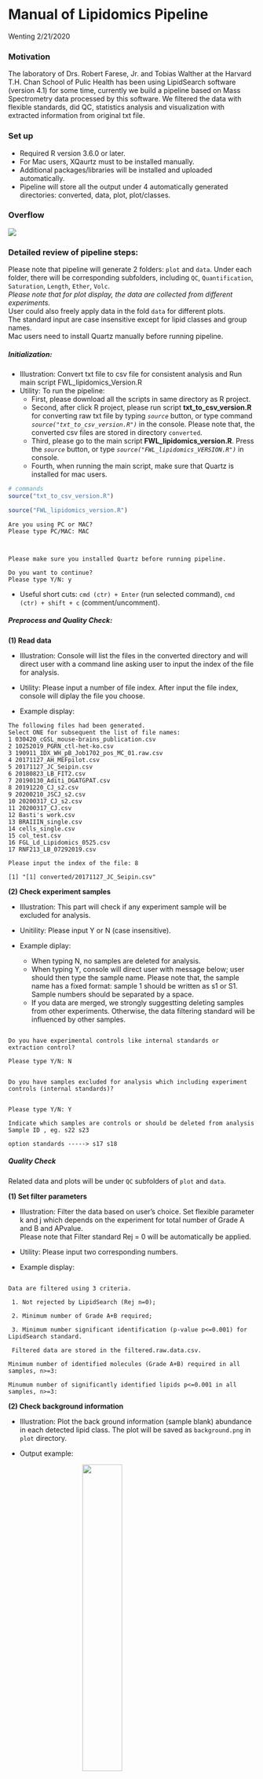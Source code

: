 Manual of Lipidomics Pipeline
================
Wenting
2/21/2020





### Motivation

The laboratory of Drs. Robert Farese, Jr. and Tobias Walther at the
Harvard T.H. Chan School of Pulic Health has been using LipidSearch
software (version 4.1) for some time, currently we build a pipeline
based on Mass Spectrometry data processed by this software. We filtered
the data with flexible standards, did QC, statistics analysis and
visualization with extracted information from original txt file.

### Set up

  - Required R version 3.6.0 or later.  
  - For Mac users, XQaurtz must to be installed manually.  
  - Additional packages/libraries will be installed and uploaded
    automatically.
  - Pipeline will store all the output under 4 automatically generated
    directories: converted, data, plot,
plot/classes.

<!-- ![an image caption Source: screenshot.](button_source.png) -->

### Overflow

![](Manual_of_Lipidomics_pipeline_files/figure-gfm/unnamed-chunk-1-1.png)<!-- -->

### Detailed review of pipeline steps:

Please note that pipeline will generate 2 folders: `plot` and `data`.
Under each folder, there will be corresponding subfolders, including
`QC`, `Quantification`, `Saturation`, `Length`, `Ether`, `Volc`.  
*Please note that for plot display, the data are collected from
different experiments.*  
User could also freely apply data in the fold `data` for different
plots.  
The standard input are case insensitive except for lipid classes and
group names.  
Mac users need to install Quartz manually before running pipeline.

##### Initialization:

  - Illustration: Convert txt file to csv file for consistent analysis
    and Run main script FWL\_lipidomics\_Version.R  
  - Utility: 
      To run the pipeline:
      - First, please download all the scripts in same directory as R
        project.  
      - Second, after click R project, please run script
        **txt\_to\_csv\_version.R** for converting raw txt file by
        typing *`source`* button, or type command
        *`source("txt_to_csv_version.R")`* in the console. Please note
        that, the converted csv files are stored in directory
        `converted`.  
      - Third, please go to the main script
        **FWL\_lipidomics\_version.R**. Press the *`source`* button, or
        type *`source("FWL_lipidomics_VERSION.R")`* in console.  
      - Fourth, when running the main script, make sure that Quartz is
        installed for mac users.

<!-- end list -->

``` r
# commands
source("txt_to_csv_version.R")

source("FWL_lipidomics_version.R")
```

    Are you using PC or MAC?
    Please type PC/MAC: MAC

``` 


Please make sure you installed Quartz before running pipeline.
          
Do you want to continue?
Please type Y/N: y
```

  - Useful short cuts: `cmd (ctr) + Enter` (run selected command), `cmd
    (ctr) + shift + c` (comment/uncomment).

##### Preprocess and Quality Check:

**(1) Read data**

  - Illustration: Console will list the files in the converted directory
    and will direct user with a command line asking user to input the index of
    the file for analysis.  
    <!-- - Code display: -->

  - Utility: Please input a number of file index. After input the file
    index, console will diplay the file you choose.  

  - Example display:

<!-- end list -->

    The following files had been generated. 
    Select ONE for subsequent the list of file names:
    1 030420_cGSL_mouse-brains_publication.csv
    2 10252019_PGRN_ctl-het-ko.csv
    3 190911_IDX_WH_pB_Job1702_pos_MC_01.raw.csv
    4 20171127_AH_MEFpilot.csv
    5 20171127_JC_Seipin.csv
    6 20180823_LB_FIT2.csv
    7 20190130_Aditi_DGATGPAT.csv
    8 20191220_CJ_s2.csv
    9 20200210_JSCJ_s2.csv
    10 20200317_CJ_s2.csv
    11 20200317_CJ.csv
    12 Basti's work.csv
    13 BRAIIIN_single.csv
    14 cells_single.csv
    15 col_test.csv
    16 FGL_Ld_Lipidomics_0525.csv
    17 RNF213_LB_07292019.csv
    
    Please input the index of the file: 8

    [1] "[1] converted/20171127_JC_Seipin.csv"

**(2) Check experiment samples**

  - Illustration: This part will check if any experiment sample will be
    excluded for analysis.  
    <!-- - Code Display: -->

  - Unitility: Please input Y or N (case insensitive).  

  - Example diplay:
    
      - When typing N, no samples are deleted for analysis.  
      - When typing Y, console will direct user with message below; user should then
        type the sample name. Please note that, the sample name has a
        fixed format: sample 1 should be written as s1 or S1. Sample numbers should be
        separated by a space.  
      - If you data are merged, we strongly suggestting deleting samples from other experiments. Otherwise, the data filtering
        standard will be influenced by other samples.

<!-- end list -->

``` 

Do you have experimental controls like internal standards or extraction control?

Please type Y/N: N
```

``` 

Do you have samples excluded for analysis which including experiment controls (internal standards)?


Please type Y/N: Y

Indicate which samples are controls or should be deleted from analysis
Sample ID , eg. s22 s23

option standards -----> s17 s18
```

##### **Quality Check**

Related data and plots will be under `QC` subfolders of `plot` and
`data`.

**(1) Set filter parameters**

  - Illustration: Filter the data based on user’s choice. Set flexible
    parameter k and j which depends on the experiment for total number
    of Grade A and B and APvalue.  
    Please note that Filter standard Rej = 0 will be automatically be
    applied. <!-- - Code display:  -->

  - Utility: Please input two corresponding numbers.  

  - Example display:

<!-- end list -->

``` 

Data are filtered using 3 criteria.  

 1. Not rejected by LipidSearch (Rej n=0); 
        
 2. Minimum number of Grade A+B required; 
        
 3. Minimum number significant identification (p-value p<=0.001) for LipidSearch standard.
        
 Filtered data are stored in the filtered.raw.data.csv.

Minimum number of identified molecules (Grade A+B) required in all samples, n>=3:

Minumum number of significantly identified lipids p<=0.001 in all samples, n>=3: 
```

**(2) Check background information**

  - Illustration: Plot the back ground information (sample blank)
    abundance in each detected lipid class. The plot will be saved as
    `background.png` in `plot` directory.

  - Output
example:

<img src="display/background.png" width="40%" style="display: block; margin: auto;" />

**(3) Lipid Class Summary**

  - Illustration: there will be a table and plot for showing detected
    lipid class summary information. The plot and data will be saved as
    `prop_summary.png` and `proportion_classes.csv`.  
  - Output
example:

<center>

<img align="middle" src="display/prop_summary.png"  width="50%" height="50%"/>

</center>

**(4) Rention time analysis**

  - Illustration: The AUC value of all samples for each lipid class are
    log transformed. The plot is saved as `all_retention.png`.  
  - Output
example:

<img src="display/all.retention.png" width="100%" style="display: block; margin: auto;" />

**(5) Mark odd chanins and test standard TG(17:1/17:1/17:1) abundance in
all samples**

  - Illustration:
      - Console will display the number of lipid molecules containing
        odd chains and their percentages. The odd chain lipid molecules are
        stored in `odd_chains.csv`.  
      - And for standard TG(17:171:17:1), if it is used, pipeline could
        detect its abundance in all samples and make a plot
        `TG17_all.png`. The standard can be replaced with standard from a future experiment.  
      - Please note that the bars are ordered by AUC value for each
        sample.
  - Example display:

<!-- end list -->

``` 

There are 157 lipid molecules contain odd chains. 
          
The odd chain of fatty acids percent is 24.04% in total.

The odd chain information is stored in odd_chains.csv.
```

<img src="display/TG17_all.png" width="40%" style="display: block; margin: auto;" />

**(6) Fix duplicated lipid molecules**

  - Illustration: Pipeline will dectect same lipid molecules with
    different retention time and will filter the duplicates based on
    2 criteria. User will need to input criteria A or B (case
    insensitive). Duplicated lipid molecules will be under
    `duplicated.molecules.csv` and `diff_RT.csv`, reserved lipid
    molecules will be under `reserved_duplicates.csv`, and filtered data
    will be stored under `rm_duplicates.csv`.
      - Criteria A: use only ONE lipid molecule with largest AUC (Main
        Area Under Curve).  
      - Criteria B: Sum AUC for all duplicates.  
        `Please note that, method B will produce NA in some columns
        since soem values cannot be aggregated.`
  - Example display (when identical lipid molecules are present)

<!-- end list -->

``` 

!!!Attention: Identical lipid molecules with multiples retention time. Please note that the duplicate lipid molecules are stored in reserved_duplicates.csv 
 !!!!!! Potential sample contamination. 
 To PROCEED, pick one: 

Differences in retention time for identical lipid molecule are stored under diff_RT.csv

 A: Use only ONE lipid molecule with largest main area under curve, OR 
 B: Summation of main area under curve of ALL identical lipid molecule.

Filtered lipid molecules sans duplicates are stored under removeduplicates.csv
Enter 'A' or 'B': A
Filterted lipid molecules sans duplicates are stored under removeduplicates.csv
```

**(7) Input group information**

  - Illustration: User needs to input group information, i.e. experiment
    group names and its samples. Pipeline will extract sample AUC’s
    corresponding columns information. Group information will be stored
    in `group_information.csv`.
      - Please note that the group names will be asked for input in
        later analysis and will be *case sensitive*.  
      - Group number must be numerical; the sample naming format is
        consistent with previous example, e.g. s1 s2.  
      - Pipeline will ask if user want edit group information for
        correcting group information later.  
      - User can check group information under `group_information.csv`
  - Code display: The variable `label` in the code will be suffix in the
    genrated plot names and could be modified. Sample information
    for subsequent analyses can be re-edited after user typing Y in
    command line.

<!-- end list -->

``` r
# pca and correlation plots
label <- "initial"
info_list <- PCA_pairs_Plot(sample_info, group_names, filtered_lipidomics2, label)
# check if deleting samples needed and plot new PCA
message("\nPlots can visualized under 'plot' directory or r studio plots panel.\nDo you want to edit sample information for subsequent analyses?")
pca_check <- retype_choice("Y/N")
info_list <- PCAcheck(pca_check, filtered_lipidomics2)

# making group repeats according to its position for making groups of later PCA
sample_raw_list <- info_list[[1]]
group_repeats <- info_list[[2]]
# make a data frame contains sample information and group information
group_info <- data.frame(samples=sample_raw_list, 
                         groups=group_repeats, 
                         stringsAsFactors = FALSE) %>% 
  group_by(groups) 
write_csv(group_info, "data/group_information.csv")
# variable store group names
group_names <- unique(group_repeats)
# variable store group number
ngroups <- length(group_names)
```

  - Example display:

<!-- end list -->

``` 

Provide infomation of experimental groups
        
How many experimental groups: 4
        
Description for Group  1  (name): Control
        
Which samples are assigned to Group  1 (sample number, e.g. s1 s2 s3 ): s1 s2 s3 s4
        
Description for Group  2  (name): KO
        
Which samples are assigned to Group  2 (sample number, e.g. s1 s2 s3 ): s5 s7 s8
        
Description for Group  3  (name): OE1
        
Which samples are assigned to Group  3 (sample number, e.g. s1 s2 s3 ): s9 s10 s11 s12
        
Description for Group  4  (name): OE2
        
Which samples are assigned to Group  4 (sample number, e.g. s1 s2 s3 ): s13 s14 s15 s16
        
CONFIRM the group information below
        
List of 4
        
$ Control: chr "s1 s2 s3 s4"
        
$ KO     : chr "s5 s7 s8"
        
$ OE1    : chr "s9 s10 s11 s12"
        
$ OE2    : chr "s13 s14 s15 s16"

Do you want to edit group infomation? 

Y/N: n

Take a look at the sample info and its column position information in the file below
List of 8
 $ : chr [1:4] "MainArea[s1]" "MainArea[s2]" "MainArea[s3]" "MainArea[s4]"
 $ : int [1:4] 48 49 50 51
 $ : chr [1:4] "MainArea[s5]"  "MainArea[s7]" "MainArea[s8]"
 $ : int [1:4] 52 54 55
 $ : chr [1:3] "MainArea[s9]" "MainArea[s10]" "MainArea[s11]" "MainArea[s12]"
 $ : int [1:3] 56 57 58 59
 $ : chr [1:4] "MainArea[s13]" "MainArea[s14]" "MainArea[s15]" "MainArea[s16]"
 $ : int [1:4] 59 60 61 62
 - attr(*, "dim")= int [1:2] 2 4
 - attr(*, "dimnames")=List of 2
  ..$ : chr [1:2] "sample.names" "col.index"
  ..$ : chr [1:4] "Control" "KO" "OE1" "OE2"
```

<img src="display/pairs.plot.1.initial.png" width="40%" /><img src="display/pairs.plot.2.initial.png" width="40%" /><img src="display/pairs.plot.3.initial.png" width="40%" /><img src="display/pairs.plot.4.initial.png" width="40%" />
<img align="middle" src="display/sample.pca.initial.png"  width="50%" height="50%"/>

##### **Background Subtraction**

  - Illustration: Background subtraction or NOT will process the
    filtered data. If user chooses to use background subtraction, the
    data will subtract sample area from background/solvent run for later
    analysis. The previous filtered data will be stored in
    *filtered\_lipidomics\_copy* variable and `rm_duplicates.csv` in the
    previous step. The newly filtered data will be under
    `subtracted_lipids.csv`. After background subtraction, pipeline will
    provide 2 optional methods for fixing potential invalid lipid
    molecules. Method 1 will automatically delete lipid molecules which
    AUC are all negative or 0. Method 2 will ask user to delete
    potential invalid lipids in file `checkInvalid.csv` manually. Please
    note that `invalid.csv` is its copy and can be used for user reference. Console will then direct user with:
  - Utility:
      - Due to machine and other limitations, data could contain 0 or
        negative values. Pipeline will detect potential invalid value
        and calculate its sample size percentage information. Please
        check files `neg.percent.csv`, `checkInvalid.csv` or
        `invalid.csv`, `imputeNA.csv`.  
      - type 1 or 2  
  - Example display

<!-- end list -->

``` 

For lipid molecules that contain zero values or negative values (background subtracted): 
        
These values are subsequently replaced as non-valid values (NA). 
        
Fold change analyses is performed using only samples containing valid values
        
Please view file imputeNA.csv for all the data contains negative values after background subtraction.
        
Type 1 if you would like the pipleline to proceed with this function
        
Type 2 if you prefer to exlcude certain lipid molecules for fold change analysis
```

    - Method 1:

``` 

Please type 1/2: 1
        
The pipeline will first transform all the negative value into NA.
        
If negative percentage is over 50% in a group, all the values in the group for the molecule will be transformed into NA.
        
If a molecule which negative percentage is over 50% for all groups, it will then be deleted.
```

    - Method 2:

``` 

Please type 1/2: 2

Select 'checkInvalid.csv' to manually exclude specific lipid molecules and click SAVE.

If you have finished preprocessing the data, please continue and press Y: y
```

##### **Quantification Analysis**

Related data and plots will be under `Quantification` subfolders of
`plot` and `data`.

**(1) Quantification of total lipid classes (mean, sd)**

  - Illustration: Aggregate lipid molecules for same lipid class
    (`aggregated_class.csv, total_class.csv`) display mean and
    standard deviation for each experiment group. Please note that the
    data does not exclude negative values if user performs background subtraction.
  - Example
display:

<img src="display/total.class.png" width="40%" style="display: block; margin: auto;" />

**(2) Quantification of individual lipid classes (mean, sd)**

  - Illustration: Visualize mean and standard deviation in each
    experiment group for individule lipid class (`all_lipidmolec.csv`).
    The plots will be splited by lipid class and bar number limitations
    of one page. And all the plots generated by `EachClassPlot` function
    are under folder `classes` in plot.  
  - Unitility:
      - Check the code below; the `nbar` variable (which can be
        modified) is set for the approximate maximum number of bars displayed in
        one plot. If you want display molecules of each lipid class in
        one page, please choose nbar as variable `lipidNO_max`.  
      - `post_name` variable is a common suffix name for plot and also
        can be modified.  
      - Please note that the function `EachClassPlot` for plotting
        may also be used for plotting other values like the median of the
        group. Correspondingly, the function `cal_lipid_statistics`
        could be used for calculating different demands, like mean, standard deviation,
        or other statistics. Please make sure these methods process
        the negative value properly, e.g. na.rm = TRUE.  
  - Code display:

<!-- end list -->

``` r
# get mean data of each group for each lipid molecule
# you can also use median
group_par <- c("LipidMolec", "Class")
each_group_mean <- cal_lipid_statistics(filtered_lipidomics, group_info, "mean", group_par)
lipid_mean_wide <- each_group_mean[[1]]
lipid_mean_long <- each_group_mean[[2]]
each_group_sd <- cal_lipid_statistics(filtered_lipidomics, group_info,  "sd", group_par)
lipid_sd_wide <- each_group_sd[[1]]
lipid_sd_long <- each_group_sd[[2]]
# merge mean, sd value and reformat data
each_class <- left_join(lipid_mean_long, lipid_sd_long) 
write_csv(each_class, "data/Quantification/all_lipidmolec.csv")
message("\nQuantification analysis for individule lipid class")
par_eachclass <- c("LipidMolec", "mean", "Groups", "sd")
# maximum bar number limits
lipidmolecNO_max <- filtered_lipidomics %>% group_by(Class) %>% tally() %>% select(n) %>% unlist() %>% max()
# setting plot labs titles
labs1 <-  labs(x="Acyl composition", y="Main Area", 
               caption="Error bar is the standard deviation for each class in each group", fill = NULL)
# setting the plot limits when the bar numbers exceed the threshold nbar
nbar <- 70    # estimation of threshold which can be modified and at least bigger than group number
post_name <- ""
pars <- list(nbar, ngroups, par_eachclass, plot_all, post_name, labs1)
message("\nEach plot is split no more than ", nbar, " bars for display")
EachClassPlot(each_class, pars)

# # if uncommented part below, 
## overview of each class plot by its largest bar setting 
# nbar <- lipidmolecNO_max
# post_name <- "all"
# pars <- list(nbar, ngroups, par_eachclass, plot_all, post_name, labs1)
# message("\nAlternative display quantification of individule lipid class (all lipids in a class in the same png)")
# EachClassPlot(each_class, pars)


################################################################################ turn off Quartz for mac
dev.off()
options(device = "RStudioGD")                                                                                                                                 
###############################################################################
```

  - Example
display:

<img src="display/CL.1.png" width="40%" /><img src="display/Cer.png" width="40%" />

**(3) Visualization of lipid class data, normalized by median**

  - Illustration: samples of each experiment group for lipid class are
    normalized (`raw_class_median.csv, normalized_class_median.csv,
    normalized_class_median_long.csv`) by median value of control group,
    and then median for each group is displayed as dot plot and box
    plot. If median value of lipid in control group is 0 or negative,
    the molecule will be deleted for foldchange analysis. User will need
    to input the control group name as comparison for fold change
    analysis.

<img src="display/class_median_dot.png" width="45%" /><img src="display/class_median_box.png" width="45%" />

**(4) Visualization of lipid molecule data, normalized by mean/median
value**

  - Illustration: Samples of lipid molecules are normalized by mean or
    median value. And corresponding mean or median value will be plot
    via bars. This visualization also implies `EachClassPlot` function,
    thus the plots are under classes, data are stored as
    `molecules_group_statics.cs, raw_molec.csv, normalized_molec.csv,
    normalized_molec_mean( or normalized_molec_median)` under
    Quantification of data folder. And there are two types of violin for
    display normalized data by choosing from mean or median as well. One
    violin (`molec_violin.png/svg`) will display all lipid class in one
    plot. One will only display the interactive customized lipid
    class(es) violin plot (`molec_violin_all.html`) to save time.  
    Please note that the interactive plots will display in teh `Viewer`,
    click panel `Plots` to view other plots.  
  - Example display: The first plot is normalized by mean, while second
    by median. The third one is violin plot, and only static voilin plot
    is showed in the manual
book.

<img src="display/PE.3_mean_in_CONTROL_HET_1.png" width="30%" /><img src="display/DG.1_median_in_control_het_1.png" width="30%" /><img src="display/molec_violin.png" width="30%" />

##### **Fatty Acids Saturation Analysis**

  - Illustration: This part will do analysis for Saturated fatty acids
    (`SFA`), Monounsaturated fatty acids (`MUFA`) and Polyunsaturated
    fatty acids (`PUFA`). All data from analysis will be under subfolder
    `Saturation`. And the data used for plotting are: `fa_mean.csv,
    fa_median.csv, fa_normalized_data.csv, fa_normalized_mean_long.csv`.
    Please note that the normalized data which control group mean value
    is 0 for foldchange will be deleted for analysis.  
    Please note that negative are transformed into NA after background
    subtraction and will be exclude for analysis.
  - Utility: User will need to input the control group name for
    normalizing data.  
  - Example display: The first statck plots used mean or median value of
    each group. And the third plot use the mean value of each group. The
    fourth plot use data which is normalized by the mean value of
    control group. And last plot shows the percentage for fatty acids
    saturation.

<img src="display/meanBased.stackplots.png" width="45%" /><img src="display/medianBased.stackplots.png" width="45%" /><img src="display/meanBased.fattyAcids.png" width="45%" /><img src="display/meanBased.fc.png" width="45%" /><img src="display/percentage.png" width="45%" />

##### **Fatty Acids Length Analysis**

  - Illustration: Fatty acid Length analysis will analyze the
    abundance of short-chain fatty acids (SCFA),
    medium-chain fatty acids (MCFA), long-chain fatty acids (LCFA), and
    very long chain fatty acids (VLCFA) in each sample and group. All
    data and plots will under subfolder Length of folder data and
    plot.  
    There will be many plots names which have the suffix fc.png., meaning 
    that the fold change plot is customized by the user (which group should 
    be control, mean, or median for normalization).
    Many plots will display fold change analysis for
    individal chains (name end with fc.png). User will need to choose
    control group and normalization value mean or median or well. Please
    note that negative values are transformed into NA after background
    subtraction and will be excluded for analysis.
  - Example display: The first plot displays the different fatty acids
    length abundance in each sample. The second plot displays the
    percentage of different length in each sample. The third stack plot
    displays different length abundance in each group. The fourth plot
    displays the percentage of different length in each group. The fifth
    plot displays the different length abundance in each group. The sixth
    plot shows all the chains' fold change in PE lipid
class.

<img src="display/fa_length.png" width="45%" /><img src="display/fa_length_percentage.png" width="45%" /><img src="display/fa_length_group.png" width="45%" /><img src="display/fa_length_gr_percentage.png" width="45%" /><img src="display/fa_length_gr.png" width="45%" /><img src="display/PE.fc.png" width="45%" />

##### **Ether lipid analysis**

  - Illustration: This part will analyze ether lipid abundance in lipid
    class. The first 7 plots are ether lipids abundance analysis. The
    rest is combined with saturation analysis to find PUFA percentage in
    ether lipids. And all the data and plots are under subfolder Ether
    of data and plot.

  - Example
display:

<img src="display/ether.png" width="40%" /><img src="display/ether_percentage.png" width="40%" /><img src="display/ether_group.png" width="40%" /><img src="display/ether_group_percent.png" width="40%" /><img src="display/ether_abundance.png" width="40%" /><img src="display/ether_molec_abundance.png" width="40%" /><img src="display/normalized_ether_molec_abundance.png" width="40%" /><img src="display/pufa_ether.png" width="40%" /><img src="display/pufa_ether_percentage.png" width="40%" /><img src="display/pufa_ether_group.png" width="40%" />

##### **Impute Lipid Molecules for Differential Expression Analysis**

**(1) Test random sample distribution**

  - Illustration: one random sample will be log transformed and
    visualized its distribution. The note generated is just a reference
    and won’t be store. The log transformed data will be under
    `log.molec.csv`.  
  - Example display:

<img src="display/sample_distr.png" width="40%" />

**(2) Volcano plots**

  - Illustration: Volcano plots will generate 4 formats of same plot.
    The first plot will only display significant lipid molecules. The
    second plot will classify significant lipid molecules into
    glycerophospholipids, neutral lipids, sphingolipids, sterols and
    other lipids. The third plot is customized by the user, and it will onldy
    display the lipid class the user inputs from the lipid class list. The
    fourth plot will only mark significant ether lipids if they exist. Data
    and plots will be under subfolder Volc of data and plot.  
  - Utility: User will need to input times of contrast, group names for
    contrast, fold change threshold and customized lipid class(es).
    Please note that the group names need to be consistent with previous
    and separate by `vs` (or `VS`).  
  - Example display:

<!-- end list -->

``` 


Warnings!!!!!!

You are now using imputated data for analysis.


[1] 0.8253833

Log 2 transformed data are stored under log.molec.csv

Imputed data are stored under imputeMolec.csv


How many volcano plots to generate: 1
        
Enter groups names for comparison, spaced by 'vs', e.g. KO vs WT: LINOLEATE VS OLEATE
        ENTER Fc-values (log2) threshold required, recommended values '1' or '2' : 1
        

Please input the lipid name from the list below for displaying.
PE, PC, CL, LPC, TG, DG, PA, PS, LPE, PI, dMePE, LPS, So, PG, LPI, DGDG, SM, MGMG, MGDG, ChE, Cer, CerG3, CerG1, Co

Please note that the input is caps sensitive!

Input the name of lipid class(es), e.g. Cer TG: TG
```

<img src="display/LINOLEATEvs.OLEATE.png" width="40%" /><img src="display/LINOLEATEvs.OLEATE.color.png" width="40%" /><img src="display/LINOLEATEvs.OLEATE.customized.png" width="40%" /><img src="display/LINOLEATEvs.OLEATE.ether.png" width="40%" />
